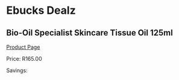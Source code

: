
# Ebucks Dealz
## Bio-Oil Specialist Skincare Tissue Oil 125ml
[Product Page](https://www.ebucks.com/web/shop/productSelected.do?prodId=1133380184&catId=908607666)

Price: R165.00

Savings: 


	